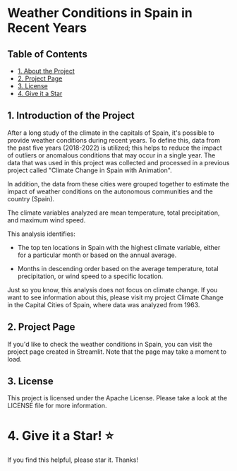 # Weather Conditions in Spain in Recent Years

<a name="top"></a>
## Table of Contents
* [1. About the Project](#item1)
* [2. Project Page](#item2)
* [3. License](#item3)
* [4. Give it a Star](#item4)


<a name="item1"></a>
## 1. Introduction of the Project

After a long study of the climate in the capitals of Spain, it's possible to provide weather conditions during recent years. To define this, data from the past five years (2018-2022) is utilized; this helps to reduce the impact of outliers or anomalous conditions that may occur in a single year. The data that was used in this project was collected and processed in a previous project called "Climate Change in Spain with Animation". 

In addition, the data from these cities were grouped together to estimate the impact of weather conditions on the autonomous communities and the country (Spain).

The climate variables analyzed are mean temperature, total precipitation, and maximum wind speed. 

This analysis identifies:

- The top ten locations in Spain with the highest climate variable, either for a particular month or based on the annual average.

- Months in descending order based on the average temperature, total precipitation, or wind speed to a specific location.
    
Just so you know, this analysis does not focus on climate change. If you want to see information about this, please visit my project Climate Change in the Capital Cities of Spain, where data was analyzed from 1963.

<a name="item2"></a>
## 2. Project Page

If you'd like to check the weather conditions in Spain, you can visit the project page created in Streamlit. Note that the page may take a moment to load.

<a name="item3"></a>
## 3. License 
This project is licensed under the Apache License. Please take a look at the LICENSE file for more information.

<a name="item4"></a>
# 4. Give it a Star! ⭐ 
If you find this helpful, please star it. Thanks!

